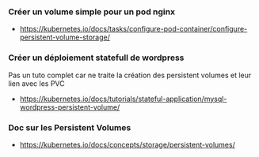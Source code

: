 



### Créer un volume simple pour un pod nginx


- https://kubernetes.io/docs/tasks/configure-pod-container/configure-persistent-volume-storage/


### Créer un déploiement statefull de wordpress

Pas un tuto complet car ne traite la création des persistent volumes et leur lien avec les PVC

- https://kubernetes.io/docs/tutorials/stateful-application/mysql-wordpress-persistent-volume/


### Doc sur les Persistent Volumes

- https://kubernetes.io/docs/concepts/storage/persistent-volumes/